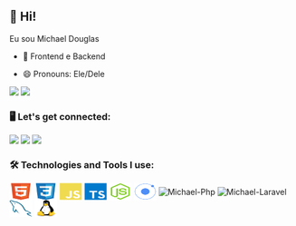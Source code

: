 ## 🧑 Hi!

Eu sou Michael Douglas

- 🌱 Frontend e Backend

- 😄 Pronouns: Ele/Dele

<div>
  <img height="180em" src="https://github-readme-stats.vercel.app/api?username=michaeld555&show_icons=true&theme=tokyonight"/>
  <img height="180em" src="https://github-readme-stats.vercel.app/api/top-langs/?username=michaeld555&layout=compact&theme=tokyonight"/>
</div>

### 🖥 Let's get connected:

<div>
  <a href="https://www.instagram.com/michaelfixe/" target="_blank"><img src="https://img.shields.io/badge/-Instagram-%23E4405F?style=for-the-badge&logo=instagram&logoColor=white" target="_blank"></a>
  <a href = "mailto:usermich999@gmail.com"><img src="https://img.shields.io/badge/-Gmail-%23333?style=for-the-badge&logo=gmail&logoColor=white" target="_blank"></a>
  <a href="https://www.linkedin.com/in/michael-douglas-386881229/" target="_blank"><img src="https://img.shields.io/badge/-LinkedIn-%230077B5?style=for-the-badge&logo=linkedin&logoColor=white" target="_blank"></a> 
</div>

### 🛠️ Technologies and Tools I use:

<div>
  <img align="center" alt="Michael-HTML" height="30" width="40" src="https://raw.githubusercontent.com/devicons/devicon/master/icons/html5/html5-original.svg">
  <img align="center" alt="Michael-CSS" height="30" width="40" src="https://raw.githubusercontent.com/devicons/devicon/master/icons/css3/css3-original.svg">
  <img align="center" alt="Michael-Js" height="30" width="40" src="https://raw.githubusercontent.com/devicons/devicon/master/icons/javascript/javascript-plain.svg">
  <img align="center" alt="Michael-Ts" height="30" width="40" src="https://raw.githubusercontent.com/devicons/devicon/master/icons/typescript/typescript-plain.svg">
  <img align="center" alt="Michael-node" height="30" width="40" src="https://raw.githubusercontent.com/devicons/devicon/master/icons/nodejs/nodejs-original.svg">
  <img align="center" alt="Michael-ionic" height="30" width="40" src="https://raw.githubusercontent.com/devicons/devicon/master/icons/ionic/ionic-original.svg">
  <img align="center" alt="Michael-Php" height="45" width="45" src="https://cdn.jsdelivr.net/gh/devicons/devicon/icons/php/php-plain.svg">
  <img align="center" alt="Michael-Laravel" height="30" width="40" src="https://cdn.jsdelivr.net/gh/devicons/devicon/icons/laravel/laravel-plain.svg">
  <img align="center" alt="Michael-Mysql" height="30" width="40" src="https://raw.githubusercontent.com/devicons/devicon/master/icons/mysql/mysql-original.svg">
  <img align="center" alt="Michael-linux" height="30" width="40" src="https://raw.githubusercontent.com/devicons/devicon/master/icons/linux/linux-original.svg">


</div>
  
